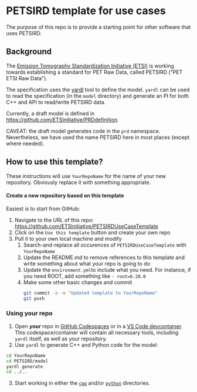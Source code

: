 # PETSIRD template for use cases

The purpose of this repo is to provide a starting point for other software that uses PETSIRD.

## Background
The [Emission Tomography Standardization Initiative (ETSI)](https://etsinitiative.org/)
is working towards establishing a standard for PET Raw Data, called PETSIRD ("PET ETSI Raw Data").

The specification uses the [yardl](https://aka.ms/yardl) tool to define the model. `yardl` can be
used to read the specification (in the `model` directory) and generate an PI for both C++ and API to read/write PETSIRD data.

Currently, a draft model is defined in https://github.com/ETSInitiative/PRDdefinition.

CAVEAT: the draft model generates code in the `prd` namespace. Nevertheless, we have used the name PETSIRD here
in most places (except where needed).

## How to use this template?

These instructions will use `YourRepoName` for the name of your new repository. Obviously replace it with something appropriate.

#### Create a new repository based on this template

Easiest is to start from GitHub:
1. Navigate to the URL of this repo: https://github.com/ETSInitiative/PETSIRDUseCaseTemplate
2. Click on the `Use this template` button and create your own repo
3. Pull it to your own local machine and modify
   1. Search-and-replace all occurences of `PETSIRDUseCaseTemplate` with `YourRepoName`
   2. Update the README.md to remove references to this template and write something about what your repo is going to do
   3. Update the `environment.yml`to include what you need. For instance, if you need ROOT, add something like `- root=6.28.0`
   4. Make some other basic changes and commit
      ```sh
      git commit -a -m "Updated template to YourRepoName"
      git push
      ```

### Using your repo

1. Open ***your*** repo in [GitHub Codespaces](https://code.visualstudio.com/docs/remote/codespaces) or
in a [VS Code devcontainer](https://code.visualstudio.com/docs/devcontainers/containers).
This codespace/container will contain all necessary tools, including `yardl` itself, as well as your repository.
2. Use `yardl` to generate C++ and Python code for the model:
  ```sh
  cd YourRepoName
  cd PETSIRD/model
  yardl generate
  cd ../..
  ```
3. Start working in either the [`cpp`](cpp/README.md) and/or [`python`](python/README.md) directories.


